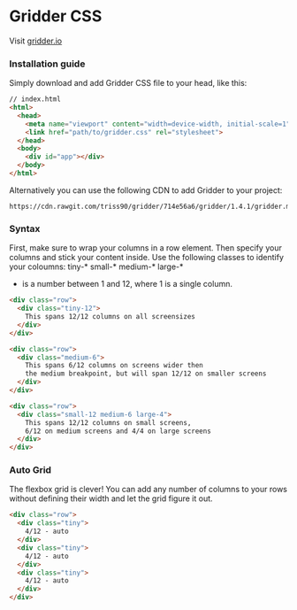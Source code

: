 # Gridder CSS

Visit [gridder.io](https://gridder.io "Gridder CSS homepage")

### Installation guide
Simply download and add Gridder CSS file to your head, like this:

```html
// index.html
<html>
  <head>
    <meta name="viewport" content="width=device-width, initial-scale=1">
    <link href="path/to/gridder.css" rel="stylesheet">
  </head>
  <body>
    <div id="app"></div>
  </body>
</html>
```

Alternatively you can use the following CDN to add Gridder to your project:
```
https://cdn.rawgit.com/triss90/gridder/714e56a6/gridder/1.4.1/gridder.min.css
```


### Syntax
First, make sure to wrap your columns in a row element. Then specify your columns and stick your content inside. Use the following classes to identify your coloumns: tiny-* small-* medium-* large-*

* is a number between 1 and 12, where 1 is a single column.

```html
<div class="row">
  <div class="tiny-12">
    This spans 12/12 columns on all screensizes
  </div>
</div>

<div class="row">
  <div class="medium-6">
    This spans 6/12 columns on screens wider then
    the medium breakpoint, but will span 12/12 on smaller screens
  </div>
</div>

<div class="row">
  <div class="small-12 medium-6 large-4">
    This spans 12/12 columns on small screens,
    6/12 on medium screens and 4/4 on large screens
  </div>
</div>
```


### Auto Grid
The flexbox grid is clever! You can add any number of columns to your rows without defining their width and let the grid figure it out.

```html
<div class="row">
  <div class="tiny">
    4/12 - auto
  </div>
  <div class="tiny">
    4/12 - auto
  </div>
  <div class="tiny">
    4/12 - auto
  </div>
</div>
```
